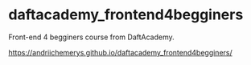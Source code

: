 # daftacademy_frontend4begginers
Front-end 4 begginers course from DaftAcademy.

https://andriichemerys.github.io/daftacademy_frontend4begginers/